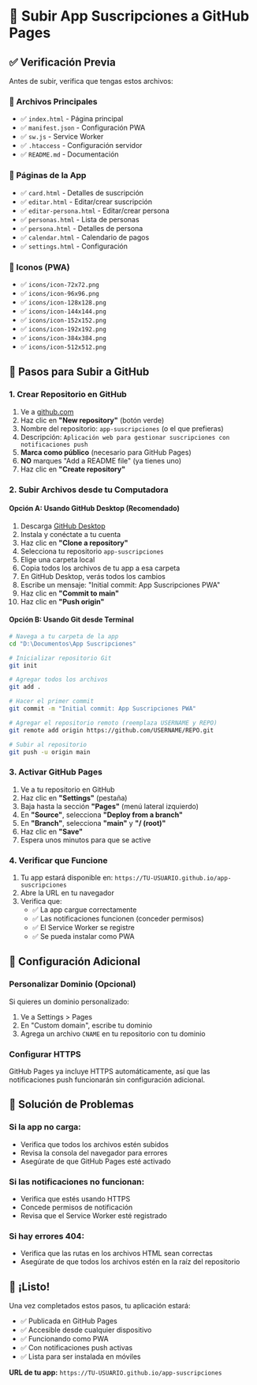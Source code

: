 # 🚀 Subir App Suscripciones a GitHub Pages

## ✅ Verificación Previa

Antes de subir, verifica que tengas estos archivos:

### 📁 Archivos Principales
- ✅ `index.html` - Página principal
- ✅ `manifest.json` - Configuración PWA
- ✅ `sw.js` - Service Worker
- ✅ `.htaccess` - Configuración servidor
- ✅ `README.md` - Documentación

### 📁 Páginas de la App
- ✅ `card.html` - Detalles de suscripción
- ✅ `editar.html` - Editar/crear suscripción
- ✅ `editar-persona.html` - Editar/crear persona
- ✅ `personas.html` - Lista de personas
- ✅ `persona.html` - Detalles de persona
- ✅ `calendar.html` - Calendario de pagos
- ✅ `settings.html` - Configuración

### 📁 Iconos (PWA)
- ✅ `icons/icon-72x72.png`
- ✅ `icons/icon-96x96.png`
- ✅ `icons/icon-128x128.png`
- ✅ `icons/icon-144x144.png`
- ✅ `icons/icon-152x152.png`
- ✅ `icons/icon-192x192.png`
- ✅ `icons/icon-384x384.png`
- ✅ `icons/icon-512x512.png`

## 🎯 Pasos para Subir a GitHub

### 1. Crear Repositorio en GitHub

1. Ve a [github.com](https://github.com)
2. Haz clic en **"New repository"** (botón verde)
3. Nombre del repositorio: `app-suscripciones` (o el que prefieras)
4. Descripción: `Aplicación web para gestionar suscripciones con notificaciones push`
5. **Marca como público** (necesario para GitHub Pages)
6. **NO** marques "Add a README file" (ya tienes uno)
7. Haz clic en **"Create repository"**

### 2. Subir Archivos desde tu Computadora

#### Opción A: Usando GitHub Desktop (Recomendado)
1. Descarga [GitHub Desktop](https://desktop.github.com/)
2. Instala y conéctate a tu cuenta
3. Haz clic en **"Clone a repository"**
4. Selecciona tu repositorio `app-suscripciones`
5. Elige una carpeta local
6. Copia todos los archivos de tu app a esa carpeta
7. En GitHub Desktop, verás todos los cambios
8. Escribe un mensaje: "Initial commit: App Suscripciones PWA"
9. Haz clic en **"Commit to main"**
10. Haz clic en **"Push origin"**

#### Opción B: Usando Git desde Terminal
```bash
# Navega a tu carpeta de la app
cd "D:\Documentos\App Suscripciones"

# Inicializar repositorio Git
git init

# Agregar todos los archivos
git add .

# Hacer el primer commit
git commit -m "Initial commit: App Suscripciones PWA"

# Agregar el repositorio remoto (reemplaza USERNAME y REPO)
git remote add origin https://github.com/USERNAME/REPO.git

# Subir al repositorio
git push -u origin main
```

### 3. Activar GitHub Pages

1. Ve a tu repositorio en GitHub
2. Haz clic en **"Settings"** (pestaña)
3. Baja hasta la sección **"Pages"** (menú lateral izquierdo)
4. En **"Source"**, selecciona **"Deploy from a branch"**
5. En **"Branch"**, selecciona **"main"** y **"/ (root)"**
6. Haz clic en **"Save"**
7. Espera unos minutos para que se active

### 4. Verificar que Funcione

1. Tu app estará disponible en: `https://TU-USUARIO.github.io/app-suscripciones`
2. Abre la URL en tu navegador
3. Verifica que:
   - ✅ La app cargue correctamente
   - ✅ Las notificaciones funcionen (conceder permisos)
   - ✅ El Service Worker se registre
   - ✅ Se pueda instalar como PWA

## 🔧 Configuración Adicional

### Personalizar Dominio (Opcional)
Si quieres un dominio personalizado:
1. Ve a Settings > Pages
2. En "Custom domain", escribe tu dominio
3. Agrega un archivo `CNAME` en tu repositorio con tu dominio

### Configurar HTTPS
GitHub Pages ya incluye HTTPS automáticamente, así que las notificaciones push funcionarán sin configuración adicional.

## 🐛 Solución de Problemas

### Si la app no carga:
- Verifica que todos los archivos estén subidos
- Revisa la consola del navegador para errores
- Asegúrate de que GitHub Pages esté activado

### Si las notificaciones no funcionan:
- Verifica que estés usando HTTPS
- Concede permisos de notificación
- Revisa que el Service Worker esté registrado

### Si hay errores 404:
- Verifica que las rutas en los archivos HTML sean correctas
- Asegúrate de que todos los archivos estén en la raíz del repositorio

## 🎉 ¡Listo!

Una vez completados estos pasos, tu aplicación estará:
- ✅ Publicada en GitHub Pages
- ✅ Accesible desde cualquier dispositivo
- ✅ Funcionando como PWA
- ✅ Con notificaciones push activas
- ✅ Lista para ser instalada en móviles

**URL de tu app:** `https://TU-USUARIO.github.io/app-suscripciones` 